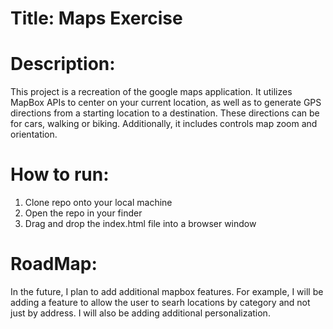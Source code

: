 # Title: Maps Exercise

# Description:
 This project is a recreation of the google maps application. It utilizes MapBox APIs to center on your current location, as well as to 
 generate GPS directions from a starting location to a destination. These directions can be for cars, walking or biking. Additionally, it includes 
 controls map zoom and orientation.
 
 # How to run:
 1. Clone repo onto your local machine
 2. Open the repo in your finder
 3. Drag and drop the index.html file into a browser window
 
 # RoadMap:
 In the future, I plan to add additional mapbox features. For example, I will be adding a feature to allow the user to searh locations by category and not
 just by address. I will also be adding additional personalization.

